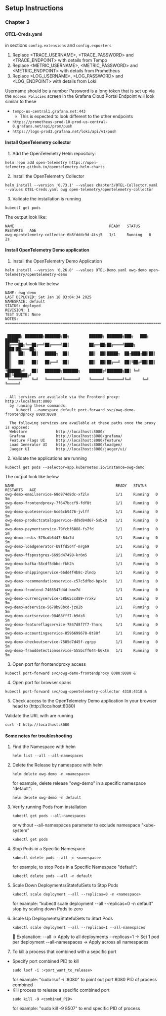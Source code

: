 ## Setup Instructions

### Chapter 3

#### OTEL-Creds.yaml

in sections `config.extensions` and `config.exporters`

1. Replace <TRACE_USERNAME>, <TRACE_PASSWORD> and <TRACE_ENDPOINT> with details from Tempo
2. Replace <METRIC_USERNAME>, <METRIC_PASSWORD> and <METRIC_ENDPOINT> with details from Prometheus
3. Replace <LOG_USERNAME>, <LOG_PASSWORD> and <LOG_ENDPOINT> with details from Loki

Username should be a number
Password is a long token that is set up via the `Access Policies` screen in the Grafana Cloud Portal
Endpoint will look similar to these

* `tempo-us-central1.grafana.net:443`
  * This is expected to look different to the other endpoints
* `https://prometheus-prod-10-prod-us-central-0.grafana.net/api/prom/push`
* `https://logs-prod3.grafana.net/loki/api/v1/push`

#### Install OpenTelemetry collector

1. Add the OpenTelemetry Helm repository:
```console
helm repo add open-telemetry https://open-telemetry.github.io/opentelemetry-helm-charts
```

2. Install the OpenTelemetry Collector
```console
helm install --version '0.73.1' --values chapter3/OTEL-Collector.yaml --values OTEL-Creds.yaml owg open-telemetry/opentelemetry-collector
```

3. Validate the installation is running
```console
kubectl get pods
```
The output look like:
```console
NAME                                           READY   STATUS    RESTARTS   AGE
owg-opentelemetry-collector-6b8fdddc9d-4tsj5   1/1     Running   0          2s
```

#### Install OpenTelemetry Demo application

1. Install the OpenTelemetry Demo Application
```console
helm install --version '0.26.0' --values OTEL-Demo.yaml owg-demo open-telemetry/opentelemetry-demo
```
The output look like below
```console
NAME: owg-demo
LAST DEPLOYED: Sat Jan 18 03:04:34 2025
NAMESPACE: default
STATUS: deployed
REVISION: 1
TEST SUITE: None
NOTES:
=======================================================================================


 ██████╗ ████████╗███████╗██╗         ██████╗ ███████╗███╗   ███╗ ██████╗
██╔═══██╗╚══██╔══╝██╔════╝██║         ██╔══██╗██╔════╝████╗ ████║██╔═══██╗
██║   ██║   ██║   █████╗  ██║         ██║  ██║█████╗  ██╔████╔██║██║   ██║
██║   ██║   ██║   ██╔══╝  ██║         ██║  ██║██╔══╝  ██║╚██╔╝██║██║   ██║
╚██████╔╝   ██║   ███████╗███████╗    ██████╔╝███████╗██║ ╚═╝ ██║╚██████╔╝
 ╚═════╝    ╚═╝   ╚══════╝╚══════╝    ╚═════╝ ╚══════╝╚═╝     ╚═╝ ╚═════╝


- All services are available via the Frontend proxy: http://localhost:8080
  by running these commands:
     kubectl --namespace default port-forward svc/owg-demo-frontendproxy 8080:8080

  The following services are available at these paths once the proxy is exposed:
  Webstore             http://localhost:8080/
  Grafana              http://localhost:8080/grafana/
  Feature Flags UI     http://localhost:8080/feature/
  Load Generator UI    http://localhost:8080/loadgen/
  Jaeger UI            http://localhost:8080/jaeger/ui/
```

2. Validate the applications are running
```console
kubectl get pods --selector=app.kubernetes.io/instance=owg-demo
```
The output look like below
```console
NAME                                              READY   STATUS    RESTARTS   AGE
owg-demo-emailservice-68d874d8dc-xf2lv            1/1     Running   0          5m
owg-demo-frontendproxy-7f647bccf9-fdf8t           1/1     Running   0          5m
owg-demo-quoteservice-6cd6cb9476-jvlff            1/1     Running   0          5m
owg-demo-productcatalogservice-dd9d84d67-5sbx8    1/1     Running   0          5m
owg-demo-paymentservice-79fcbf6888-fs7fd          1/1     Running   0          5m
owg-demo-redis-578cdb6447-84x7d                   1/1     Running   0          5m
owg-demo-loadgenerator-b9ffd5d4f-m7g69            1/1     Running   0          5m
owg-demo-ffspostgres-6695d47498-kr6m5             1/1     Running   0          5m
owg-demo-kafka-58cdf5dbbc-fkh2h                   1/1     Running   0          5m
owg-demo-shippingservice-66dd4f4b8c-2lndp         1/1     Running   0          5m
owg-demo-recommendationservice-c57c5dfbd-bpx8c    1/1     Running   0          5m
owg-demo-frontend-7465547d4d-kmv7d                1/1     Running   0          5m
owg-demo-currencyservice-58b65ccd89-rrxkv         1/1     Running   0          5m
owg-demo-adservice-5678b98bcd-jz82b               1/1     Running   0          5m
owg-demo-cartservice-98468fff7-h9dz8              1/1     Running   0          5m
owg-demo-featureflagservice-7847d8f7f7-7hnrq      1/1     Running   0          5m
owg-demo-accountingservice-8596699678-8t88f       1/1     Running   0          5m
owg-demo-checkoutservice-7585d7d45f-zgrpp         1/1     Running   0          5m
owg-demo-frauddetectionservice-555bcff644-b6ktm   1/1     Running   0          5m
```

3. Open port for frontendproxy access
```console
kubectl port-forward svc/owg-demo-frontendproxy 8080:8080 &
```

4. Open port for browser spans
```console
kubectl port-forward svc/owg-opentelemetry-collector 4318:4318 &
```

5. Check access to the OpenTelemetry Demo application
In your browser head to (http://localhost:8080)

Validate the URL with are running
```console
curl -I http://localhost:8080
```
#### Some notes for troubleshooting

1. Find the Namespace with helm
   ```console
   helm list --all --all-namespaces
   ```

2. Delete the Release by namespace with helm
   ```console
   helm delete owg-demo -n <namespace>
   ```
   for example, delete release "owg-demo" in a specific namespace "default":
   ```console
   helm delete owg-demo -n default
   ```

3. Verify running Pods from installation
   ```console
   kubectl get pods --all-namespaces
   ```
   or without --all-namespaces parameter to exclude namespace "kube-system"
   ```console
   kubectl get pods
   ```

4. Stop Pods in a Specific Namespace
   ```console
   kubectl delete pods --all -n <namespace>
   ```
   for example, to stop Pods in a Specific Namespace "default":
   ```console
   kubectl delete pods --all -n default
   ```

5. Scale Down Deployments/StatefulSets to Stop Pods
   ```console
   kubectl scale deployment --all --replicas=0 -n <namespace>
   ```
   for example: "kubectl scale deployment --all --replicas=0 -n default" stop by scaling down Pods to zero 

6. Scale Up Deployments/StatefulSets to Start Pods
   ```console
   kubectl scale deployment --all --replicas=1 --all-namespaces
   ```
   🔹 Explanation:
   --all            → Apply to all deployments
   --replicas=1     → Set 1 pod per deployment
   --all-namespaces → Apply across all namespaces

7. To kill a process that combined with a sepcific port
 - Specify port combined PID to kill
   ```console
   sudo lsof -i :<port_want_to_release>
   ```
   for example: "sudo lsof -i :8080" to point out port 8080 PID of process combined 
 - Kill process to release a specific combined port
   ```console
   sudo kill -9 <combined_PID>
   ```
   for example: "sudo kill -9 8507" to end specific PID of process
